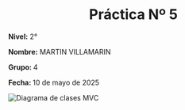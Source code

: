 <h1 align="center">Práctica Nº 5 </h1>
<p style="text-align: justify;"> 
<strong>Nivel:</strong> 2° <br>
  
<strong>Nombre:</strong> MARTIN VILLAMARIN

<strong>Grupo: </strong> 4

<strong>Fecha: </strong> 10 de mayo de 2025

<img src="img/DIAGRAMA DE CLASES.jpg" alt="Diagrama de clases MVC">
